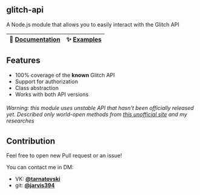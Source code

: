 ## glitch-api

A Node.js module that allows you to easily interact with the Glitch API

| 📖 [Documentation](https://github.com/jarvis394/glitch-api/tree/master/docs/) | ✨ [Examples](https://github.com/jarvis394/glitch-api/tree/master/docs/examples/) |
|---|---|

## Features
- 100% coverage of the **known** Glitch API
- Support for authorization
- Class abstraction
- Works with both API versions

###### *Warning: this module uses unstable API that hasn't been officially released yet. Described only world-open methods from [this unofficial site](https://glitchapi.glitch.me) and my researches*

## Contribution

Feel free to open new Pull request or an issue!

You can contact me in DM: 
- VK: **[@tarnatovski](https://vk.com/tarnatovski)**
- git: **[@jarvis394](https://github.com/jarvis394)**
